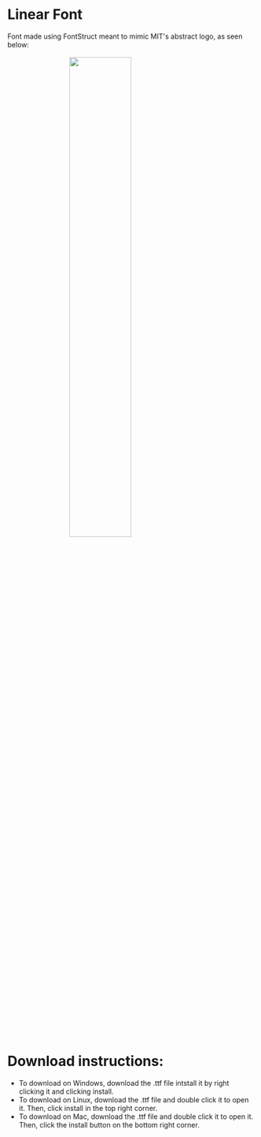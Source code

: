 # Linear Font

Font made using FontStruct meant to mimic MIT's abstract logo, as seen below:
<br>
<br>
<img src="https://upload.wikimedia.org/wikipedia/commons/0/0c/MIT_logo.svg" style="display: block; margin-left: auto; margin-right: auto; width: 50%;">
<br>
<br>
<h1>Download instructions:</h1>
<ul>
<li>To download on Windows, download the .ttf file intstall it by right clicking it and clicking install. </li>
<li>To download on Linux, download the .ttf file and double click it to open it. Then, click install in the top right corner.</li>
<li>To download on Mac, download the .ttf file and double click it to open it. Then, click the install button on the bottom right corner.</li>
</ul>

